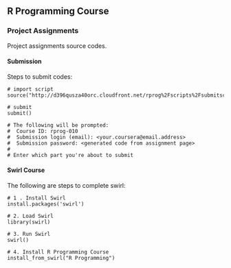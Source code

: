 ## R Programming Course ##

### Project Assignments ###

Project assignments source codes.

#### Submission ####

Steps to submit codes:

```
# import script
source("http://d396qusza40orc.cloudfront.net/rprog%2Fscripts%2Fsubmitscript1.R")

# submit
submit()

# The following will be prompted:
#  Course ID: rprog-010
#  Submission login (email): <your.coursera@email.address>
#  Submission password: <generated code from assignment page>
#
# Enter which part you're about to submit
```

#### Swirl Course ####

The following are steps to complete swirl:

```
# 1 . Install Swirl
install.packages('swirl')

# 2. Load Swirl
library(swirl)

# 3. Run Swirl
swirl()

# 4. Install R Programming Course
install_from_swirl("R Programming")
```